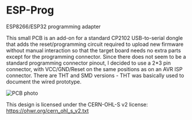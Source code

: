 # ESP-Prog
ESP8266/ESP32 programming adapter

This small PCB is an add-on for a standard CP2102 USB-to-serial dongle that adds the reset/programming circuit required to upload new firmware without manual interaction so that the target board needs no extra parts except for the programming connector.
Since there does not seem to be a standard programming connector pinout, I decided to use a 2*3 pin connector, with VCC/GND/Reset on the same positions as on an AVR ISP connector.
There are THT and SMD versions - THT was basically used to document the wired prototype.

![PCB photo](ESP-Prog4_s.jpg)

This design is licensed under the CERN-OHL-S v2 license:
https://ohwr.org/cern_ohl_s_v2.txt
